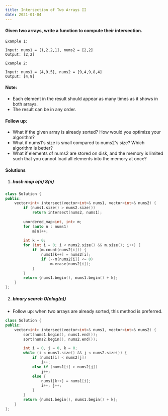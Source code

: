 ```yaml
---
title: Intersection of Two Arrays II
date: 2021-01-04
---
```

#### Given two arrays, write a function to compute their intersection.

```
Example 1:

Input: nums1 = [1,2,2,1], nums2 = [2,2]
Output: [2,2]

Example 2:

Input: nums1 = [4,9,5], nums2 = [9,4,9,8,4]
Output: [4,9]
```

#### Note:

-    Each element in the result should appear as many times as it shows in both arrays.
-    The result can be in any order.

#### Follow up:

-    What if the given array is already sorted? How would you optimize your algorithm?
-    What if nums1's size is small compared to nums2's size? Which algorithm is better?
-    What if elements of nums2 are stored on disk, and the memory is limited such that you cannot load all elements into the memory at once?

#### Solutions

1. ##### hash map o(n) S(n)

```cpp
class Solution {
public:
    vector<int> intersect(vector<int>& nums1, vector<int>& nums2) {
        if (nums1.size() > nums2.size())
            return intersect(nums2, nums1);
        
        unordered_map<int, int> m;
        for (auto n : nums1)
            m[n]++;
        
        int k = 0;
        for (int i = 0; i < nums2.size() && m.size(); i++) {
            if (m.count(nums2[i])) {
                nums1[k++] = nums2[i];
                if (--m[nums2[i]] <= 0)
                    m.erase(nums2[i]);
            }
        }
        return {nums1.begin(), nums1.begin() + k};
    }
};
```

2. ##### binary search O(nlog(n))

- Follow up: when two arrays are already sorted, this method is preferred.

```cpp
class Solution {
public:
    vector<int> intersect(vector<int>& nums1, vector<int>& nums2) {
        sort(nums1.begin(), nums1.end());
        sort(nums2.begin(), nums2.end());

        int i = 0, j = 0, k = 0;
        while (i < nums1.size() && j < nums2.size()) {
            if (nums1[i] < nums2[j])
                i++;
            else if (nums1[i] > nums2[j])
                j++;
            else {
                nums1[k++] = nums1[i];
                i++; j++;
            }
        }
        return {nums1.begin(), nums1.begin() + k};
    }
};
```